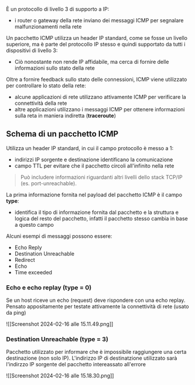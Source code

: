 È un protocollo di livello 3 di supporto a IP:
- i router o gateway della rete inviano dei messaggi ICMP per segnalare malfunzionamenti nella rete

Un pacchetto ICMP utilizza un header IP standard, come se fosse un livello superiore, ma è parte del protocollo IP stesso e quindi supportato da tutti i dispositivi di livello 3:
- Ciò nonostante non rende IP affidabile, ma cerca di fornire delle informazioni sullo stato della rete

Oltre a fornire feedback sullo stato delle connessioni, ICMP viene utilizzato per controllare lo stato della rete:
- alcune applicazioni di rete utilizzano attivamente ICMP per verificare la connettività della rete
- altre applicazioni utilizzano i messaggi ICMP per ottenere informazioni sulla reta in maniera indiretta (**traceroute**)

## Schema di un pacchetto ICMP

Utilizza un header IP standard, in cui il campo protocollo è messo a 1:
- indirizzi IP sorgente e destinazione identificano la comunicazione
- campo TTL per evitare che il pacchetto circoli all'infinito nella rete

>Può includere informazioni riguardanti altri livelli dello stack TCP/IP (es. port-unreachable).

La prima informazione fornita nel payload del pacchetto ICMP è il campo **type**:
- identifica il tipo di informazione fornita dal pacchetto e la struttura e logica del resto del pacchetto, infatti il pacchetto stesso cambia in base a questo campo

Alcuni esempi di messaggi possono essere:
- Echo Reply
- Destination Unreachable
- Redirect
- Echo
- Time exceeded

### Echo e echo replay (type = 0)

Se un host riceve un echo (request) deve rispondere con una echo replay. Pensato appositamente per testate attivamente la connettività di rete (usato da ping)

![[Screenshot 2024-02-16 alle 15.11.49.png]]

### Destination Unreachable (type = 3)

Pacchetto utilizzato per informare che è impossibile raggiungere una certa destinazione (non solo IP).
L'indirizzo IP di destinatzione utilizzato sarà l'indirzzo IP sorgente del pacchetto intereassato all'errore

![[Screenshot 2024-02-16 alle 15.18.30.png]]

